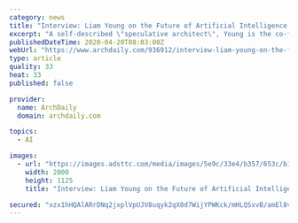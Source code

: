 ```yaml
---
category: news
title: "Interview: Liam Young on the Future of Artificial Intelligence in Architecture"
excerpt: "A self-described \"speculative architect\", Young is the co-founder of thinktank Tomorrow's Thoughts Today, using vivid imagery and films to spark conversations about the future of the built environment, and the relationships between humans and machines, bits and atoms, artificial and natural. He also co-runs the Unknown Fields Division ..."
publishedDateTime: 2020-04-20T08:03:00Z
webUrl: "https://www.archdaily.com/936912/interview-liam-young-on-the-future-of-artificial-intelligence-in-architecture"
type: article
quality: 33
heat: 33
published: false

provider:
  name: ArchDaily
  domain: archdaily.com

topics:
  - AI

images:
  - url: "https://images.adsttc.com/media/images/5e9c/33e4/b357/653c/b100/0186/large_jpg/body_detection_02.jpg?1587295185"
    width: 2000
    height: 1125
    title: "Interview: Liam Young on the Future of Artificial Intelligence in Architecture"

secured: "xzx1hHQAlARrDNq2jxplVpUJV8uqyk2qX8d7WijYPWKck/mHLQSxvB/amEl8v5076j2OyCxf+aXxEpBiMiG+m1J601HX2bP1qKYddcvKYDMGBhIqdWlQW/sBfic1MUKf3S0xcsLIZmaFSqjaJwUKjGgWHS9PughzW125BGTzaQ7wMrjqguj1Xb9gQxVKtXWFlCBmkPdpGXWX0Lt1EW9gsjedmUZufWd8MxamtWD3ju3/5CVdwOFButfBpZYfGZ1qZkLcEDY9jhoa96lglboaXYXppFTtjUORec0T1zqbissSKHoTL+EBhzLm9T6GOJm3;H+q9DRGsSv6TwwFr4GRncg=="
---
```


